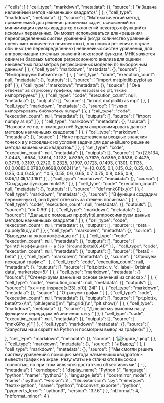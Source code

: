 {
 "cells": [
  {
   "cell_type": "markdown",
   "metadata": {},
   "source": [
    "# Задача нелинейный метод найменьших квадратов"
   ]
  },
  {
   "cell_type": "markdown",
   "metadata": {},
   "source": [
    "Математический метод, применяемый для решения различных задач, основанный на минимизации суммы квадратов отклонений некоторых функций от искомых переменных. Он может использоваться для «решения» переопределенных систем уравнений (когда количество уравнений превышает количество неизвестных), для поиска решения в случае обычных (не переопределенных) нелинейных систем уравнений, для аппроксимации точечных значений некоторой функции. МНК является одним из базовых методов регрессионного анализа для оценки неизвестных параметров регрессионных моделей по выборочным данным"
   ]
  },
  {
   "cell_type": "markdown",
   "metadata": {},
   "source": [
    "Импортируем библиотеку:"
   ]
  },
  {
   "cell_type": "code",
   "execution_count": null,
   "metadata": {},
   "outputs": [],
   "source": [
    "import matplotlib.pyplot as plt"
   ]
  },
  {
   "cell_type": "markdown",
   "metadata": {},
   "source": [
    "Она отвечает за отрисовку графика, мы назовем ее plt, также импортируем:"
   ]
  },
  {
   "cell_type": "code",
   "execution_count": null,
   "metadata": {},
   "outputs": [],
   "source": [
    "import matplotlib as mpl"
   ]
  },
  {
   "cell_type": "markdown",
   "metadata": {},
   "source": [
    "Нужно импортировать библиотеку numpy"
   ]
  },
  {
   "cell_type": "code",
   "execution_count": null,
   "metadata": {},
   "outputs": [],
   "source": [
    "import numpy as np"
   ]
  },
  {
   "cell_type": "markdown",
   "metadata": {},
   "source": [
    "Назовем ее np, с помощью неё будем аппроксимировать данные методом наименьших квадратов."
   ]
  },
  {
   "cell_type": "markdown",
   "metadata": {},
   "source": [
    "Ниже представленны входные значения точек x и y исходящих из условия задачи для дальнейшего решение метода наимешьних квадратов."
   ]
  },
  {
   "cell_type": "code",
   "execution_count": null,
   "metadata": {},
   "outputs": [],
   "source": [
    "x=[2.5134, 2.0443, 1.6684, 1.3664, 1.1232, 0.9269, 0.7679, 0.6389, 0.5338, 0.4479, 0.3776, 0.3197, 0.2720, 0.2325, 0.1997, 0.1723, 0.1493, 0.1301, 0.1138, 0.1,0.0883,0.0783,0.0698,0.0624] \n",
    "y=[0, 0.05, 0.1, 0.15, 0.2, 0.25, 0.3, 0.35, 0.4, 0.45,\n",
    "   0.5, 0.55, 0.6, 0.65, 0.7, 0.75, 0.8, 0.85, 0.9, 0.95,1,1.05,1.1,1.15]"
   ]
  },
  {
   "cell_type": "markdown",
   "metadata": {},
   "source": [
    "Создадим функцию mnkGP:"
   ]
  },
  {
   "cell_type": "code",
   "execution_count": null,
   "metadata": {},
   "outputs": [],
   "source": [
    "def mnkGP(x,y):"
   ]
  },
  {
   "cell_type": "markdown",
   "metadata": {},
   "source": [
    "В функции создадим переменную d, она будет отвечать за степень полинома."
   ]
  },
  {
   "cell_type": "code",
   "execution_count": null,
   "metadata": {},
   "outputs": [],
   "source": [
    "d= 0.99"
   ]
  },
  {
   "cell_type": "markdown",
   "metadata": {},
   "source": [
    "Дальше с помощью np.polyfit(),аппроксимируем данные методом наименьших квадратов."
   ]
  },
  {
   "cell_type": "code",
   "execution_count": null,
   "metadata": {},
   "outputs": [],
   "source": [
    "beta = np.polyfit(x,y,d)"
   ]
  },
  {
   "cell_type": "markdown",
   "metadata": {},
   "source": [
    "Выведем на экран коэффициент:"
   ]
  },
  {
   "cell_type": "code",
   "execution_count": null,
   "metadata": {},
   "outputs": [],
   "source": [
    "print('Коэффициент -- a %s  '%round(beta[0],4))"
   ]
  },
  {
   "cell_type": "code",
   "execution_count": null,
   "metadata": {},
   "outputs": [],
   "source": [
    "beta0 = beta"
   ]
  },
  {
   "cell_type": "markdown",
   "metadata": {},
   "source": [
    "Отрисуем исходный график:"
   ]
  },
  {
   "cell_type": "code",
   "execution_count": null,
   "metadata": {},
   "outputs": [],
   "source": [
    "plt.plot(x, y, 'o', label='Original data', markersize=5)"
   ]
  },
  {
   "cell_type": "markdown",
   "metadata": {},
   "source": [
    "Сгенерируем данные на основе значений из списка x."
   ]
  },
  {
   "cell_type": "code",
   "execution_count": null,
   "metadata": {},
   "outputs": [],
   "source": [
    "xx = np.linspace(x[23], x[0], 24)"
   ]
  },
  {
   "cell_type": "markdown",
   "metadata": {},
   "source": [
    "Отрисуем график:"
   ]
  },
  {
   "cell_type": "code",
   "execution_count": null,
   "metadata": {},
   "outputs": [],
   "source": [
    "plt.plot(x, beta0*xx)\n",
    "plt.legend()\n",
    "plt.grid()\n",
    "plt.show()"
   ]
  },
  {
   "cell_type": "markdown",
   "metadata": {},
   "source": [
    "Дальше мы вызовим нашу функцию и передадим ей значения x и y:"
   ]
  },
  {
   "cell_type": "code",
   "execution_count": null,
   "metadata": {},
   "outputs": [],
   "source": [
    "mnkGP(x,y)"
   ]
  },
  {
   "cell_type": "markdown",
   "metadata": {},
   "source": [
    "Запустим наш скрипт на Python и посмотрим вывод на графике:"
   ]
  },
 
   
   },
   "cell_type": "markdown",
   "metadata": {},
   "source": [
    "![Figure_1.png](attachment:Figure_1.png)"
   ]
  },
  {
   "cell_type": "markdown",
   "metadata": {},
   "source": [
    "# Вывод"
   ]
  },
  {
   "cell_type": "markdown",
   "metadata": {},
   "source": [
    "Мы смогли решить систему уравнений с помощью метода найменьших квадратов и вывести график на экран. Результаты не отличаются высокой точностью, но при этом являются достаточно объективными"
   ]
  }
 ],
 "metadata": {
  "kernelspec": {
   "display_name": "Python 3",
   "language": "python",
   "name": "python3"
  },
  "language_info": {
   "codemirror_mode": {
    "name": "ipython",
    "version": 3
   },
   "file_extension": ".py",
   "mimetype": "text/x-python",
   "name": "python",
   "nbconvert_exporter": "python",
   "pygments_lexer": "ipython3",
   "version": "3.7.6"
  }
 },
 "nbformat": 4,
 "nbformat_minor": 4
}
